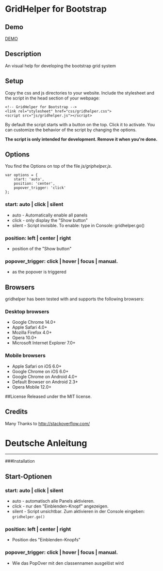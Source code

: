 # GridHelper for Bootstrap

## Demo
[DEMO](http://mollo.ch/projects/gridhelper/)

## Description
An visual help for developing the bootstrap grid system 

## Setup
Copy the css and js directories to your website.
Include the stylesheet and the script in the head section of your webpage:

    <!-- GridHelper for Bootstrap -->
    <link rel="stylesheet" href="css/gridhelper.css">
    <script src="js/gridhelper.js"></script>

By default the script starts with a button on the top. Click it to activate.
You can customize the behavior of the script by changing the options.

__The script is only intended for development. Remove it when you're done.__


## Options
You find the Options on top of the file _js/griphelper.js_.

	var options = {
	    start: 'auto',
	    position: 'center',
	    popover_trigger: 'click'
	};

###  start:  auto | click | silent 
 * auto	-	Automatically enable all panels
 * click -	only display the "Show button"
 * silent -	Script invisible. To enable: type in Console: gridhelper.go()

### position:  left | center | right
 * position of the  "Show button"

### popover_trigger:  click | hover | focus | manual.
 * as the popover is triggered 


## Browsers
gridhelper has been tested with and supports the following browsers:

### Desktop browsers
* Google Chrome 14.0+
* Apple Safari 4.0+
* Mozilla Firefox 4.0+
* Opera 10.0+
* Microsoft Internet Explorer 7.0+

### Mobile browsers
* Apple Safari on iOS 6.0+
* Google Chrome on iOS 6.0+
* Google Chrome on Android 4.0+
* Default Browser on Android 2.3+
* Opera Mobile 12.0+

##License
Released under the MIT license.

## Credits
Many Thanks to http://stackoverflow.com/


# Deutsche Anleitung
---
###Installation

## Start-Optionen
###  start:  auto | click | silent 
 * auto	-	automatisch alle Panels aktivieren.
 * click -	nur den "Einblenden-Knopf" angezeigen. 
 * silent -	Script unsichtbar. Zum aktivieren in der Console eingeben: `gridhelper.go()`

### position:  left | center | right
 * Position des "Einblenden-Knopfs"

### popover_trigger:  click | hover | focus | manual.
 * Wie das PopOver mit den classennamen  ausgelöst wird 
